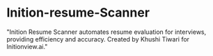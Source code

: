 # Inition-resume-Scanner
 "Inition Resume Scanner automates resume evaluation for interviews, providing efficiency and accuracy. Created by Khushi Tiwari for Initionview.ai."

